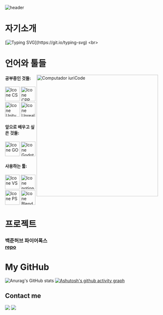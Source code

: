 ![header](https://capsule-render.vercel.app/api?type=waving&height=300&color=4166F5&text=Hello,%20I'm%20koori!&textBg=false&fontColor=234794&fontSize=90&animation=fadeIn)

# **자기소개**
[![Typing SVG](https://readme-typing-svg.demolab.com?font=Black+Han+Sans&duration=3000&pause=1000&color=2956B2&random=false&width=435&lines=%EC%A0%80%EB%8A%94+%EA%B2%8C%EC%9E%84%EB%A7%88%EC%9D%B4%EC%8A%A4%ED%84%B0%EA%B3%A0%EC%97%90+%EC%9E%AC%ED%95%99+%EC%A4%91%EC%9D%B8;1%ED%95%99%EB%85%84+%EC%B5%9C%EC%B0%AC%ED%98%B8%EC%9E%85%EB%8B%88%EB%8B%A4!)](https://git.io/typing-svg)
<br>

# **언어와 툴들**

<img src="https://raw.githubusercontent.com/MicaelliMedeiros/micaellimedeiros/master/image/computer-illustration.png" min-width="400px" max-width="400px" width="400px" align="right" alt="Computador iuriCode">

#### **공부중인 것들:**
  <img height="48px" width="48px" alt="Icone CS" src="https://skillicons.dev/icons?i=cs"/>
  <img height="48px" width="48px" alt="Icone CPP" src="https://skillicons.dev/icons?i=cpp"/>
  <img height="48px" width="48px" alt="Icone Unity" src="https://skillicons.dev/icons?i=unity"/>
  <img height="48px" width="48px" alt="Icone Unreal" src="https://skillicons.dev/icons?i=unreal"/>

#### **앞으로 배우고 싶은 것들:**
 <img height="48px" width="48px" alt="Icone GO" src="https://skillicons.dev/icons?i=go"/>
 <img height="48px" width="48px" alt="Icone Godot" src="https://skillicons.dev/icons?i=godot"/>
  
#### **사용하는 툴:**
  <img height="48px" width="48px" alt="Icone VS" src="https://skillicons.dev/icons?i=visualstudio"/>
  <img height="48px" width="48px" alt="Icone notion" src="https://skillicons.dev/icons?i=notion"/>
  <img height="48px" width="48px" alt="Icone PS" src="https://skillicons.dev/icons?i=ps"/>
  <img height="48px" width="48px" alt="Icone Blender" src="https://skillicons.dev/icons?i=blender"/>
<br>

# **프로젝트**

### **백준허브 파이어폭스**<br>[repo](https://github.com/koori0831/BaekjoonHubFirefox)



# **My GitHub**

![Anurag's GitHub stats](https://github-readme-stats.vercel.app/api?username=koori0831&hide=contribs,prs&show_icons=true&theme=shades-of-purple)
[![Ashutosh's github activity graph](https://github-readme-activity-graph.vercel.app/graph?username=koori0831&theme=tokyo-night)](https://github.com/ashutosh00710/github-readme-activity-graph)
<br>

## **Contact me**
<div>
<a href = "mailto: fuyunokoori0831@gmail.com"><img loading="lazy" src="https://img.shields.io/badge/Gmail-D14836?style=for-the-badge&logo=gmail&logoColor=white" target="_blank"></a>
<a href = https://github.com/koori0831 ><img loading="lazy" src="https://img.shields.io/badge/GitHub-100000?style=for-the-badge&logo=github&logoColor=white" target="_blank"></a>
